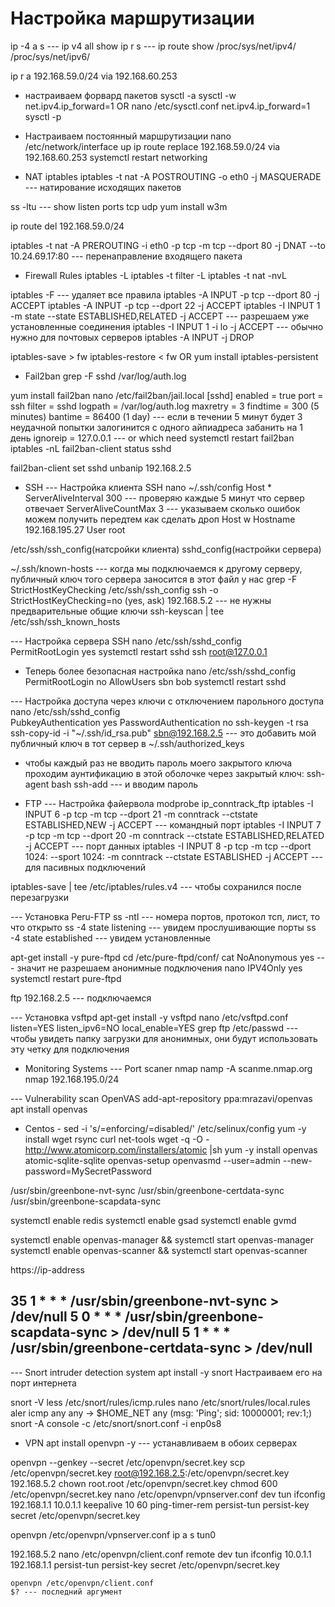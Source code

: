 # Настройка маршрутизации
ip -4 a s --- ip v4 all show
ip r s --- ip route show
/proc/sys/net/ipv4/
/proc/sys/net/ipv6/

ip r a 192.168.59.0/24 via 192.168.60.253

* настраиваем форвард пакетов
sysctl -a
sysctl -w net.ipv4.ip_forward=1
OR
nano /etc/sysctl.conf
	net.ipv4.ip_forward=1
sysctl -p

* Настраиваем постоянный маршрутизации
nano /etc/network/interface
	up ip route replace 192.168.59.0/24 via 192.168.60.253
systemctl restart networking

* NAT iptables
iptables -t nat -A POSTROUTING -o eth0 -j MASQUERADE --- натирование исходящих пакетов

ss -ltu --- show listen ports tcp udp
yum install w3m

ip route del 192.168.59.0/24

iptables -t nat -A PREROUTING -i eth0 -p tcp -m tcp --dport 80 -j DNAT --to 10.24.69.17:80 --- перенаправление входящего пакета 

* Firewall Rules
iptables -L
iptables -t filter -L
iptables -t nat -nvL

iptables -F --- удаляет все правила
iptables -A INPUT -p tcp --dport 80 -j ACCEPT
iptables -A INPUT -p tcp --dport 22 -j ACCEPT
iptables -I INPUT 1 -m state --state ESTABLISHED,RELATED -j ACCEPT --- разрешаем уже установленные соединения
iptables -I INPUT 1 -i lo -j ACCEPT --- обычно нужно для почтовых серверов
iptables -A INPUT -j DROP

iptables-save > fw
iptables-restore < fw
OR
yum install iptables-persistent

* Fail2ban
grep -F sshd /var/log/auth.log

yum install fail2ban
nano /etc/fail2ban/jail.local
	[sshd]
	enabled = true
	port = ssh
	filter = sshd
	logpath = /var/log/auth.log
	maxretry = 3
	findtime = 300 (5 minutes)
	bantime = 86400 (1 day) --- если в течении 5 минут будет 3 неудачной попытки залогинится с одного айпиадреса забанить на 1 день
	ignoreip = 127.0.0.1 --- or which need
systemctl restart fail2ban
iptables -nL
fail2ban-client status sshd

fail2ban-client set sshd unbanip 192.168.2.5

* SSH
--- Настройка клиента SSH
nano ~/.ssh/config
	Host *
		ServerAliveInterval 300 --- проверяю каждые 5 минут что сервер отвечает
		ServerAliveCountMax 3 --- указываем сколько ошибок можем получить передтем как сделать дроп
	Host w
		Hostname 192.168.195.27
		User root

/etc/ssh/ssh_config(натсройки клиента) sshd_config(настройки сервера)

~/.ssh/known-hosts --- когда мы подключаемся к другому серверу, публичный ключ того сервера заносится в этот файл у нас
grep -F StrictHostKeyChecking /etc/ssh/ssh_config
ssh -o StrictHostKeyChecking=no (yes, ask) 192.168.5.2 --- не нужны предварительные общие ключи
ssh-keyscan <ip-address> | tee /etc/ssh/ssh_known_hosts

--- Настройка сервера SSH
nano /etc/ssh/sshd_config	
	PermitRootLogin yes
systemctl restart sshd
ssh root@127.0.0.1

- Теперь более безопасная настройка
nano /etc/ssh/sshd_config	
	PermitRootLogin no
	AllowUsers sbn bob
systemctl restart sshd

--- Настройка доступа через ключи с отключением парольного доступа
nano /etc/ssh/sshd_config	
	PubkeyAuthentication yes
	PasswordAuthentication no
ssh-keygen -t rsa 
ssh-copy-id -i "~/.ssh/id_rsa.pub" sbn@192.168.2.5 --- это добавить мой публичный ключ в тот сервер в ~/.ssh/authorized_keys
- чтобы каждый раз не вводить пароль моего закрытого ключа проходим аунтификацию в этой оболочке через закрытый ключ:
ssh-agent bash
ssh-add --- и вводим пароль

* FTP
--- Настройка файервола
modprobe ip_conntrack_ftp
iptables -I INPUT 6 -p tcp -m tcp --dport 21 -m conntrack --ctstate ESTABLISHED,NEW -j ACCEPT --- командный порт
iptables -I INPUT 7 -p tcp -m tcp --dport 20 -m conntrack --ctstate ESTABLISHED,RELATED -j ACCEPT --- порт данных
iptables -I INPUT 8 -p tcp -m tcp --dport 1024: --sport 1024: -m conntrack --ctstate ESTABLISHED -j ACCEPT --- для пасивных подключений	

iptables-save | tee /etc/iptables/rules.v4 --- чтобы сохранился после перезагрузки

--- Установка Peru-FTP
ss -ntl --- номера портов, протокол тсп, лист, то что открыто
ss -4 state listening --- увидем прослушивающие порты
ss -4 state established --- увидем установленные

apt-get install -y pure-ftpd
cd /etc/pure-ftpd/conf/
cat NoAnonymous
	yes --- значит не разрешаем анонимные подключения
nano IPV4Only
	yes
systemctl restart pure-ftpd

ftp 192.168.2.5 --- подключаемся

--- Установка vsftpd
apt-get install -y vsftpd
nano /etc/vsftpd.conf
	listen=YES
	listen_ipv6=NO
	local_enable=YES
grep ftp /etc/passwd --- чтобы увидеть папку загрузки для анонимных, они будут использовать эту четку для подключения

* Monitoring Systems
--- Port scaner nmap
namp -A scanme.nmap.org
nmap 192.168.195.0/24 

--- Vulnerability scan OpenVAS
add-apt-repository ppa:mrazavi/openvas
apt install openvas 

- Centos -
sed -i 's/=enforcing/=disabled/' /etc/selinux/config
yum -y install wget rsync curl net-tools
wget -q -O - http://www.atomicorp.com/installers/atomic |sh
yum -y install openvas atomic-sqlite-sqlite
openvas-setup 
openvasmd --user=admin --new-password=MySecretPassword

/usr/sbin/greenbone-nvt-sync
/usr/sbin/greenbone-certdata-sync
/usr/sbin/greenbone-scapdata-sync

systemctl enable redis
systemctl enable gsad
systemctl enable gvmd

systemctl enable openvas-manager && systemctl start openvas-manager
systemctl enable openvas-scanner && systemctl start openvas-scanner

https://ip-address

35 1 * * * /usr/sbin/greenbone-nvt-sync > /dev/null
5 0 * * * /usr/sbin/greenbone-scapdata-sync > /dev/null
5 1 * * * /usr/sbin/greenbone-certdata-sync > /dev/null
----------

--- Snort intruder detection system
apt install -y snort
Настраиваем его на порт интернета

snort -V
less /etc/snort/rules/icmp.rules
nano /etc/snort/rules/local.rules
	aler icmp any any -> $HOME_NET any (msg: 'Ping'; sid: 10000001; rev:1;)
snort -A console -c /etc/snort/snort.conf -i enp0s8 
 
* VPN
apt install openvpn -y --- устанавливаем в обоих серверах

openvpn --genkey --secret /etc/openvpn/secret.key 
scp /etc/openvpn/secret.key root@192.168.2.5:/etc/openvpn/secret.key
192.168.5.2
	chown root.root /etc/openvpn/secret.key
	chmod 600 /etc/openvpn/secret.key
nano /etc/openvpn/vpnserver.conf
	dev tun
	ifconfig 192.168.1.1 10.0.1.1
	keepalive 10 60
	ping-timer-rem
	persist-tun
	persist-key
	secret /etc/openvpn/secret.key
	
openvpn /etc/openvpn/vpnserver.conf
ip a s tun0 

192.168.5.2
	nano /etc/openvpn/client.conf
		remote <server-ip>
		dev tun
		ifconfig 10.0.1.1 192.168.1.1
		persist-tun
		persist-key
		secret /etc/openvpn/secret.key

	openvpn /etc/openvpn/client.conf
	$? --- последний аргумент
	
